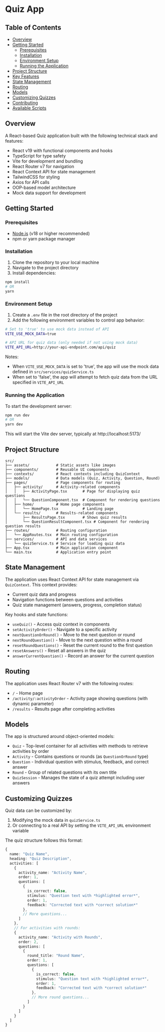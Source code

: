 # Quiz App

## Table of Contents

- [Overview](#overview)
- [Getting Started](#getting-started)
  - [Prerequisites](#prerequisites)
  - [Installation](#installation)
  - [Environment Setup](#environment-setup)
  - [Running the Application](#running-the-application)
- [Project Structure](#project-structure)
- [Key Features](#key-features)
- [State Management](#state-management)
- [Routing](#routing)
- [Models](#models)
- [Customizing Quizzes](#customizing-quizzes)
- [Contributing](#contributing)
- [Available Scripts](#available-scripts)

## Overview

A React-based Quiz application built with the following technical stack and features:
- React v19 with functional components and hooks
- TypeScript for type safety
- Vite for development and bundling
- React Router v7 for navigation
- React Context API for state management
- TailwindCSS for styling
- Axios for API calls
- OOP-based model architecture
- Mock data support for development

## Getting Started

### Prerequisites

- [Node.js](https://nodejs.org/) (v18 or higher recommended)
- npm or yarn package manager

### Installation

1. Clone the repository to your local machine
2. Navigate to the project directory
3. Install dependencies:

```bash
npm install
# OR
yarn
```

### Environment Setup

1. Create a `.env` file in the root directory of the project
2. Add the following environment variables to control app behavior:

```bash
# Set to 'true' to use mock data instead of API
VITE_USE_MOCK_DATA=true

# API URL for quiz data (only needed if not using mock data)
VITE_API_URL=http://your-api-endpoint.com/api/quiz
```

Notes:

- When `VITE_USE_MOCK_DATA` is set to 'true', the app will use the mock data defined in `src/services/quizService.ts`
- When set to 'false', the app will attempt to fetch quiz data from the URL specified in `VITE_API_URL`

### Running the Application

To start the development server:

```bash
npm run dev
# OR
yarn dev
```

This will start the Vite dev server, typically at http://localhost:5173/

## Project Structure

```
src/
├── assets/            # Static assets like images
├── components/        # Reusable UI components
├── contexts/          # React contexts including QuizContext
├── models/            # Data models (Quiz, Activity, Question, Round)
├── pages/             # Page components for routing
│   ├── activity/      # Activity-related components
│   │   ├── ActivityPage.tsx       # Page for displaying quiz questions
│   │   └── QuestionComponent.tsx  # Component for rendering questions
│   ├── home/          # Home page components
│   │   └── HomePage.tsx           # Landing page
│   └── results/       # Results-related components
│       ├── ResultsPage.tsx        # Shows quiz results
│       └── QuestionResultComponent.tsx # Component for rendering question results
├── routes/            # Routing configuration
│   └── AppRoutes.tsx  # Main routing configuration
├── services/          # API and data services
│   └── quizService.ts # Service for loading quiz data
├── App.tsx            # Main application component
└── main.tsx           # Application entry point
```

## State Management

The application uses React Context API for state management via `QuizContext`. This context provides:

- Current quiz data and progress
- Navigation functions between questions and activities
- Quiz state management (answers, progress, completion status)

Key hooks and state functions:

- `useQuiz()` - Access quiz context in components
- `setActivityOrder()` - Navigate to a specific activity
- `nextQuestionOrRound()` - Move to the next question or round
- `nextRoundQuestion()` - Move to the next question within a round
- `resetRoundQuestions()` - Reset the current round to the first question
- `resetAnswers()` - Reset all answers in the quiz
- `answerCurrentQuestion()` - Record an answer for the current question

## Routing

The application uses React Router v7 with the following routes:

- `/` - Home page
- `/activity/:activityOrder` - Activity page showing questions (with dynamic parameter)
- `/results` - Results page after completing activities

## Models

The app is structured around object-oriented models:

- `Quiz` - Top-level container for all activities with methods to retrieve activities by order
- `Activity` - Contains questions or rounds (as `QuestionOrRound` type)
- `Question` - Individual question with stimulus, feedback, and correct answer
- `Round` - Group of related questions with its own title
- `QuizSession` - Manages the state of a quiz attempt including user answers

## Customizing Quizzes

Quiz data can be customized by:

1. Modifying the mock data in `quizService.ts`
2. Or connecting to a real API by setting the `VITE_API_URL` environment variable

The quiz structure follows this format:

```typescript
{
  name: "Quiz Name",
  heading: "Quiz Description",
  activities: [
    {
      activity_name: "Activity Name",
      order: 1,
      questions: [
        {
          is_correct: false,
          stimulus: "Question text with *highlighted error*",
          order: 1,
          feedback: "Corrected text with *correct solution*"
        },
        // More questions...
      ]
    },
    // For activities with rounds:
    {
      activity_name: "Activity with Rounds",
      order: 2,
      questions: [
        {
          round_title: "Round Name",
          order: 1,
          questions: [
            {
              is_correct: false,
              stimulus: "Question text with *highlighted error*",
              order: 1,
              feedback: "Corrected text with *correct solution*"
            },
            // More round questions...
          ]
        }
      ]
    }
  ]
}
```

